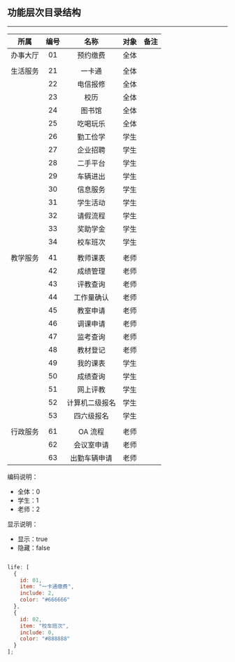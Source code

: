 ## 功能层次目录结构

---

|   所属   | 编号 |      名称      | 对象 | 备注 |
| :------: | :--: | :------------: | :--: | :--: |
| 办事大厅 |  01  |    预约缴费    | 全体 |      |
|          |
| 生活服务 |  21  |     一卡通     | 全体 |      |
|          |  22  |    电信报修    | 全体 |      |
|          |  23  |      校历      | 全体 |      |
|          |  24  |     图书馆     | 全体 |      |
|          |  25  |    吃喝玩乐    | 全体 |      |
|          |  26  |    勤工俭学    | 学生 |      |
|          |  27  |    企业招聘    | 学生 |      |
|          |  28  |    二手平台    | 学生 |      |
|          |  29  |    车辆进出    | 学生 |      |
|          |  30  |    信息服务    | 学生 |      |
|          |  31  |    学生活动    | 学生 |      |
|          |  32  |    请假流程    | 学生 |      |
|          |  33  |    奖助学金    | 学生 |      |
|          |  34  |    校车班次    | 学生 |      |
|          |
| 教学服务 |  41  |    教师课表    | 老师 |
|          |  42  |    成绩管理    | 老师 |
|          |  43  |    评教查询    | 老师 |
|          |  44  |   工作量确认   | 老师 |
|          |  45  |    教室申请    | 老师 |
|          |  46  |    调课申请    | 老师 |
|          |  47  |    监考查询    | 老师 |
|          |  48  |    教材登记    | 老师 |
|          |  49  |    我的课表    | 学生 |
|          |  50  |    成绩查询    | 学生 |
|          |  51  |    网上评教    | 学生 |
|          |  52  | 计算机二级报名 | 学生 |
|          |  53  |   四六级报名   | 学生 |
|          |
| 行政服务 |  61  |    OA 流程     | 老师 |      |
|          |  62  |   会议室申请   | 老师 |      |
|          |  63  |  出勤车辆申请  | 老师 |      |

编码说明：

* 全体：0
* 学生：1
* 老师：2

显示说明：

* 显示：true
* 隐藏：false

```javascript

life: [
  {
    id: 01,
    item: "一卡通缴费",
    include: 2,
    color: "#666666"
  },
  {
    id: 02,
    item: "校车班次",
    include: 0,
    color: "#888888"  
  }
];
```
